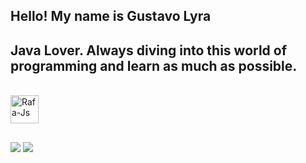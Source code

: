 ## Hello! My name is Gustavo Lyra
## Java Lover. Always diving into this world of programming and learn as much as possible.
<div style="display: inline_block"><br>
  <img align="center" alt="Rafa-Js" height="45" width="45" src="https://user-images.githubusercontent.com/25181517/117201156-9a724800-adec-11eb-9a9d-3cd0f67da4bc.png">

</div>
</div>
  
  ##
<div> 
   
  <a href="https://www.instagram.com/gustavolyra23/" target="_blank"><img src="https://img.shields.io/badge/-Instagram-%23E4405F?style=for-the-badge&logo=instagram&logoColor=white" target="_blank"></a>
 <a href="https://leetcode.com/u/GustavoLyra/" target="_blank"><img src="https://img.shields.io/badge/-LeetCode-FFA116?style=for-the-badge&logo=LeetCode&logoColor=black" target="_blank"></a> 
</div>
